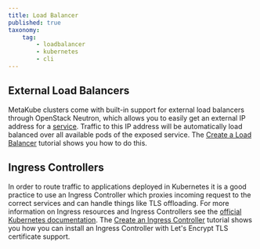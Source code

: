 ```yaml
---
title: Load Balancer
published: true
taxonomy:
    tag:
        - loadbalancer
        - kubernetes
        - cli
---
```


## External Load Balancers

MetaKube clusters come with built-in support for external load balancers through OpenStack Neutron, which allows you to easily get an external IP address for a [service](https://kubernetes.io/docs/concepts/services-networking/service/). Traffic to this IP address will be automatically load balanced over all available pods of the exposed service. The [Create a Load Balancer](../../03.Tutorials/13.create-a-load-balancer/default.en.md) tutorial shows you how to do this.

## Ingress Controllers

In order to route traffic to applications deployed in Kubernetes it is a good practice to use an Ingress Controller which proxies incoming request to the correct services and can handle things like TLS offloading. For more information on Ingress resources and Ingress Controllers see the [official Kubernetes documentation](https://kubernetes.io/docs/concepts/services-networking/ingress/). The [Create an Ingress Controller](../../03.Tutorials/15.create-an-ingress-controller/default.en.md) tutorial shows you how you can install an Ingress Controller with Let's Encrypt TLS certificate support.

